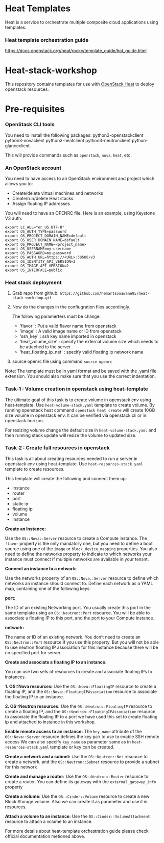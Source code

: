 # Heat Templates
Heat is a service to orchestrate multiple composite cloud applications using templates.

### Heat template orchestration guide
https://docs.openstack.org/heat/rocky/template_guide/hot_guide.html

# Heat-stack-workshop
This repository contains templates for use with [OpenStack Heat](https://wiki.openstack.org/wiki/Heat) to deploy openstack resources.

# Pre-requisites

### OpenStack CLI tools

You need to install the following packages: 
python3-openstackclient 
python3-novaclient 
python3-heatclient 
python3-neutronclient 
python-glanceclient

This will provide commands such as `openstack`, `nova`, `heat`, etc.

### An OpenStack account

You need to have access to an OpenStack environment and project which allows
you to:

* Create/delete virtual machines and networks
* Create/run/delete Heat stacks
* Assign floating IP addresses

You will need to have an OPENRC file.  Here is an example, using Keystone V3
auth:
```
export LC_ALL="en_US.UTF-8"
export OS_AUTH_TYPE=password
export OS_PROJECT_DOMAIN_NAME=default
export OS_USER_DOMAIN_NAME=default
export OS_PROJECT_NAME=<project_name>
export OS_USERNAME=my-username
export OS_PASSWORD=my-password
export OS_AUTH_URL=https://<URL>:30500/v3
export OS_IDENTITY_API_VERSION=3
export OS_IMAGE_API_VERSION=2
export OS_INTERFACE=public
```
### Heat stack deployment

  1. Grab repo from github:
     ```https://github.com/hemantsonawane95/heat-stack-workshop.git```
  2. Now do the changes in the confiugration files accordingly.
     
     The following paramerters must be change:
     * 'flavor' : Put a valid flavor name from openstack
     * 'image'  : A valid image name or ID from openstack
     * 'ssh_key' : ssh key name imported in openstack
     * 'heat_volume_size' : specify the external volume size which needs to be attached to the server
     * 'heat_floating_ip_net' : specify valid floating ip network name
  3. source openrc file using command `source openrc`

Note: The template must be in yaml format and be saved with the .yaml file extension. You should also make sure that you use the correct indentation. 

### Task-1 : Volume creation in openstack using heat-template

The ultimate goal of this task is to create volume in openstack env using heat-template. Use `heat-volume-stack.yaml` template to create volume. 
By running openstack heat command `openstack heat create` will create 10GB size volume in openstack env. It can be verified via openstack cli or in openstack horizon. 

For resizing volume change the default size in `heat-volume-stack.yaml` and then running stack update will resize the volume to updated size.


### Task-2 : Create full resources in openstack 

This task is all about creating resources needed to run a server in openstack env using heat-template. Use `heat-resources-stack.yaml` template to create resources.

This template will create the following and connect them up:
  
  * Instance
  * router
  * port 
  * static ip 
  * floating ip 
  * volume 
  * Instance 
  
**Create an Instance:**

Use the `OS::Nova::Server` resource to create a Compute instance. The `flavor` property is the only mandatory one, but you need to define a boot source using one of the `image` or `block_device_mapping` properties.
You also need to define the networks property to indicate to which networks your instance must connect if multiple networks are available in your tenant.

**Connect an instance to a network:**

Use the networks property of an `OS::Nova::Server` resource to define which networks an instance should connect to. Define each network as a YAML map, containing one of the following keys:

**port:**

The ID of an existing Networking port. You usually create this port in the same template using an `OS::Neutron::Port` resource. You will be able to associate a floating IP to this port, and the port to your Compute instance.

**network:**

The name or ID of an existing network. You don’t need to create an `OS::Neutron::Port` resource if you use this property. But you will not be able to use neutron floating IP association for this instance because there will be no specified port for server.

**Create and associate a floating IP to an instance:**

You can use two sets of resources to create and associate floating IPs to instances.
 
**1. OS::Nova resources:**
    Use the `OS::Nova::FloatingIP` resource to create a floating IP, and the `OS::Nova::FloatingIPAssociation` resource to associate the floating IP to an instance.
 
**2. OS::Neutron resources:**
    Use the `OS::Neutron::FloatingIP` resource to create a floating IP, and the `OS::Neutron::FloatingIPAssociation` resource to associate the floating IP to a port
    we have used this set to create floating ip and attached to instance in this workshop.

**Enable remote access to an instance:**
  The `key_name` attribute of the `OS::Nova::Server` resource defines the key pair to use to enable SSH remote access
  We can also specify `key_name` as parameter same as in `heat-resources-stack.yaml` template or key can be created.

**Create a network and a subnet:**
  Use the `OS::Neutron::Net` resource to create a network, and the `OS::Neutron::Subnet` resource to provide a subnet for this network

**Create and manage a router:** 
  Use the `OS::Neutron::Router` resource to create a router. You can define its gateway with the `external_gateway_info` property
  
**Create a volume:**
  Use the `OS::Cinder::Volume` resource to create a new Block Storage volume. Also we can create it as parameter and use it in resources.

**Attach a volume to an instance:**
  Use the `OS::Cinder::VolumeAttachment` resource to attach a volume to an instance.

For more details about heat-template orchestration guide please check official documentation metioned above.
